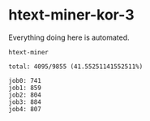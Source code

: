 # htext-miner-kor-3

Everything doing here is automated.

```
htext-miner

total: 4095/9855 (41.55251141552511%)

job0: 741
job1: 859
job2: 804
job3: 884
job4: 807
```
